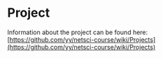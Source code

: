# Project

Information about the project can be found here: [https://github.com/yy/netsci-course/wiki/Projects](https://github.com/yy/netsci-course/wiki/Projects)
